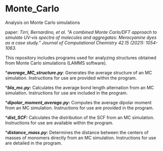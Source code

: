 # Monte_Carlo
Analysis on Monte Carlo simulations

paper: *Tirri, Bernardino, et al. "A combined Monte Carlo/DFT approach to simulate UV‐vis spectra of molecules and aggregates: Merocyanine dyes as a case study." Journal of Computational Chemistry 42.15 (2021): 1054-1063.*

This repository includes programs used for analyzing structures obtained from Monte Carlo simulations (LAMMS software).

****average_MC_structure.py***: Generates the average structure of an MC simulation. Instructions for use are provided within the program.

****bla_mc.py:*** Calculates the average bond length alternation from an MC simulation. Instructions for use are included in the program.

****dipolar_moment_average.py:*** Computes the average dipolar moment from an MC simulation. Instructions for use are provided in the program.

****dist_SCF:*** Calculates the distribution of the SCF from an MC simulation. Instructions for use are available within the program. 

****distance_mass.py:*** Determines the distance between the centers of masses of monomers directly from an MC simulation. Instructions for use are detailed in the program.









